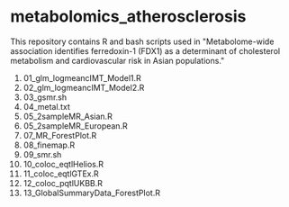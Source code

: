 # metabolomics_atherosclerosis
This repository contains R and bash scripts used in "Metabolome-wide association identifies ferredoxin-1 (FDX1) as a determinant of cholesterol metabolism and cardiovascular risk in Asian populations."
1. 01_glm_logmeancIMT_Model1.R 
2. 02_glm_logmeancIMT_Model2.R 
3. 03_gsmr.sh
4. 04_metal.txt
5. 05_2sampleMR_Asian.R 
6. 05_2sampleMR_European.R 
7. 07_MR_ForestPlot.R 
8. 08_finemap.R 
9. 09_smr.sh 
10. 10_coloc_eqtlHelios.R
11. 11_coloc_eqtlGTEx.R 
12. 12_coloc_pqtlUKBB.R 
13. 13_GlobalSummaryData_ForestPlot.R  
